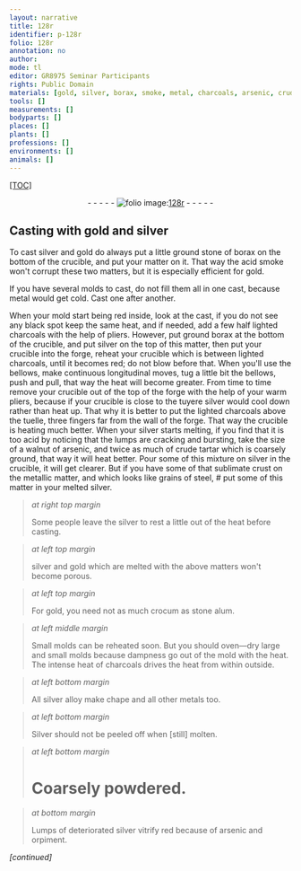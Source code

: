 ```yaml
---
layout: narrative
title: 128r
identifier: p-128r
folio: 128r
annotation: no
author:
mode: tl
editor: GR8975 Seminar Participants
rights: Public Domain
materials: [gold, silver, borax, smoke, metal, charcoals, arsenic, crude tartar, metallic matter, steel, crocum, stone alum, silver alloy, Silver, orpiment]
tools: []
measurements: []
bodyparts: []
places: []
plants: []
professions: []
environments: []
animals: []
---
```


<p><a href="{{ site.baseurl }}/diplomatic/">[TOC]</a></p><div class="folio" align="center">- - - - - <a href="http://gallica.bnf.fr/ark:/12148/btv1b10500001g/f261.image" target="_blank"><img src="https://cu-mkp.github.io/2017-workshop-edition/assets/photo-icon.png" alt="folio image: " style="display:inline-block; margin-bottom:-3px;"/>128r</a> - - - - - </div>  
  

## Casting with <span class="m">gold</span> and <span class="m">silver</span>

 
 To cast <span class="m">silver</span> and <span class="m">gold</span> do always put a little ground stone of <span class="m">borax</span> on the bottom of the crucible, and put your matter on it. That way the acid <span class="m">smoke</span> won't corrupt these two matters, but it is especially efficient for <span class="m">gold</span>.
 
 If you have several molds to cast, do not fill them all in one cast, because <span class="m">metal</span> would get cold. Cast one after another.
 
 When your mold start being red inside, look at the cast, if you do not see any black spot keep the same heat, and if needed, add a few half lighted <span class="m">charcoals</span> with the help of pliers. However, put ground <span class="m">borax</span> at the bottom of the crucible, and put <span class="m">silver</span> on the top of this matter, then put your crucible into the forge, reheat your crucible which is between lighted <span class="m">charcoals</span>, until it becomes red; do not blow before that. When you'll use the bellows, make continuous longitudinal moves, tug a little bit the bellows, push and pull, that way the heat will become greater. From time to time remove your crucible out of the top of the forge with the help of your warm pliers, because if your crucible is close to the tuyere <span class="m">silver</span> would cool down rather than heat up. That why it is better to put the lighted <span class="m">charcoals</span> above the tuelle, three fingers far from the wall of the forge. That way the crucible is heating much better. When your <span class="m">silver</span> starts melting, if you find that it is too acid by noticing that the lumps are cracking and bursting, take the size of a walnut of <span class="m">arsenic</span>, and twice as much of <span class="m">crude tartar</span> which is coarsely ground, that way it will heat better. Pour some of this mixture on <span class="m">silver</span> in the crucible, it will get clearer. But if you have some of that sublimate crust on the <span class="m">metallic matter</span>, and which looks like grains of <span class="m">steel</span>, # put some of this matter in your melted <span class="m">silver</span>.
 
> *at right top margin*
> 
> 
>   Some people leave the silver to rest a little out of the heat before casting.
 
> *at left top margin*
> 
> 
>   <span class="m">silver</span> and <span class="m">gold</span> which are melted with the above matters won't become porous.
 
> *at left top margin*
> 
> 
>   For <span class="m">gold</span>, you need not as much <span class="m">crocum</span> as <span class="m">stone alum</span>.
 
> *at left middle margin*
> 
> 
>   Small molds can be reheated soon. But you should oven—dry large and small molds because dampness go out of the mold with the heat. The intense heat of <span class="m">charcoals</span> drives the heat from within outside.
 
> *at left bottom margin*
> 
> 
>   All <span class="m">silver alloy</span> make chape and all other metals too. 
 
> *at left bottom margin*
> 
> 
>   <span class="m">Silver</span> should not be peeled off when [still] molten.
 
> *at left bottom margin*
> 
> 
>   # Coarsely powdered.
 
> *at bottom margin*
> 
> 
>   Lumps of deteriorated <span class="m">silver</span> vitrify red because of <span class="m">arsenic</span> and <span class="m">orpiment</span>.
 
*[continued]*
 
